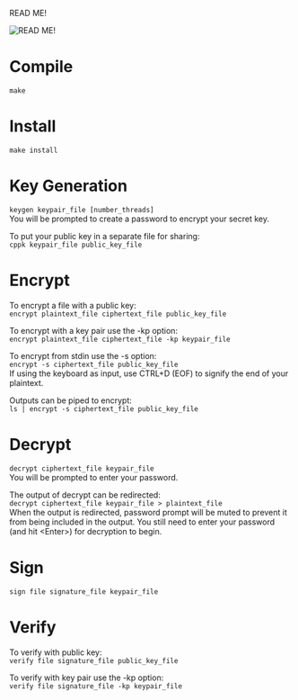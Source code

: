 READ ME!

![READ ME!](https://c.tenor.com/zEtUpuHrIzwAAAAC/tenor.gif)

# Compile
`make`

# Install
`make install`

# Key Generation
`keygen keypair_file [number_threads]`\
You will be prompted to create a password to encrypt your secret key.

To put your public key in a separate file for sharing:\
`cppk keypair_file public_key_file`

# Encrypt
To encrypt a file with a public key:\
`encrypt plaintext_file ciphertext_file public_key_file`

To encrypt with a key pair use the -kp option:\
`encrypt plaintext_file ciphertext_file -kp keypair_file`

To encrypt from stdin use the -s option:\
`encrypt -s ciphertext_file public_key_file`\
If using the keyboard as input, use CTRL+D (EOF) to signify the end of your plaintext.

Outputs can be piped to encrypt:\
`ls | encrypt -s ciphertext_file public_key_file`

# Decrypt
`decrypt ciphertext_file keypair_file`\
You will be prompted to enter your password.

The output of decrypt can be redirected:\
`decrypt ciphertext_file keypair_file > plaintext_file`\
When the output is redirected, password prompt will be muted to prevent it from being included in the output. You still need to enter your password (and hit \<Enter\>) for decryption to begin. 

# Sign
`sign file signature_file keypair_file`

# Verify
To verify with public key:\
`verify file signature_file public_key_file`

To verify with key pair use the -kp option:\
`verify file signature_file -kp keypair_file`
